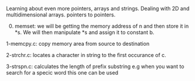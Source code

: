 Learning about even more pointers, arrays and strings.
Dealing with 2D and multidimensional arrays.
pointers to pointers.

0. memset: we will be getting the memory address of n and then store it in *s. We will then manipulate *s and assign it  to constant b.

1-memcpy.c: copy memory area from source to destination

2-strchr.c: locates a character in string to the first occurance of c.

3-strspn.c: calculates the length of prefix substring e.g when you want 		to search for a specic word this one can be used


